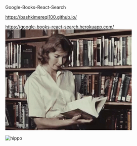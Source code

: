 Google-Books-React-Search

https://bashkimereqi100.github.io/

https://google-books-react-search.herokuapp.com/
 ![alt-text]( https://github.com/bashkimereqi100/google-books-react-search/blob/main/client/src/tenor.gif)
  
  
  
  ![hippo](https://user-images.githubusercontent.com/52802240/77485425-55f33b00-6dea-11ea-986c-17e9e4572261.gif)





